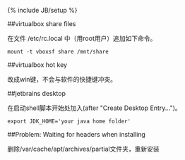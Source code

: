 ﻿---
layout: post
category : ubuntu
tagline: "Supporting tagline"
tags : [virtualbox, jetbrains]
---
{% include JB/setup %}

##virtualbox share files

在文件 /etc/rc.local 中（用root用户）追加如下命令。

	mount -t vboxsf share /mnt/share

##virtualbox hot key

改成win键，不会与软件的快捷键冲突。

##jetbrains desktop

在启动shell脚本开始处加入(after "Create Desktop Entry...")。

	export JDK_HOME='your java home folder'

##Problem: Waiting for headers when installing

删除/var/cache/apt/archives/partial文件夹，重新安装

